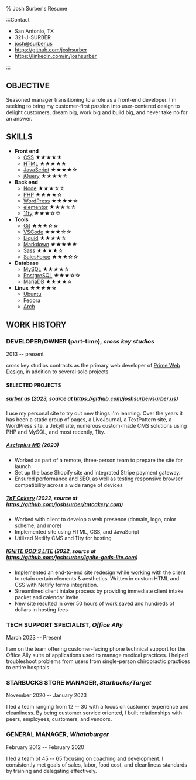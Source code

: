 % Josh Surber's Resume

:::Contact

- San Antonio, TX
- 321-J-SURBER
- <josh@surber.us>
- <https://github.com/joshsurber>
- <https://linkedin.com/in/joshsurber>

:::

## OBJECTIVE

Seasoned manager transitioning to a role as a front-end developer. I’m seeking
to bring my customer-first passion into user-centered design to delight
customers, dream big, work big and build big, and never take no for an answer.

## SKILLS

- **Front end**
  - [CSS](https://www.w3.org/TR/CSS) ★★★★★
  - [HTML](https://developer.mozilla.org/en-US/docs/Glossary/HTML5) ★★★★★
  - [JavaScript](https://developer.mozilla.org/en-US/docs/Web/JavaScript) ★★★★☆
  - [jQuery](https://jquery.com) ★★★★☆
- **Back end**
  - [Node](http://nodejs.org) ★★★☆☆
  - [PHP](https://www.php.net/) ★★★★☆
  - [WordPress](http://wordpress.org) ★★★★☆
  - [elementor](https://elementor.com/) ★★★☆☆
  - [11ty](http://11ty.dev) ★★★☆☆
- **Tools**
  - [Git](http://git-scm.org) ★★★☆☆
  - [VSCode](http://code.visualstudio.com) ★★★☆☆
  - [Liquid](http://liquidjs.com) ★★★★☆
  - [Markdown](http://markdownguide.org) ★★★★★
  - [Sass](https://sass-lang.com) ★★★★☆
  - [SalesForce](https://salesforce.com) ★★★☆☆
- **Database**
  - [MySQL](https://www.mysql.com) ★★★★☆
  - [PostgreSQL](https://www.postgresql.org) ★★★☆☆
  - [MariaDB](http://mariadb.org) ★★★★☆
- **Linux** ★★★★☆
  - [Ubuntu](http://ubuntu.com)
  - [Fedora](http://getfedora.org)
  - [Arch](http://archlinux.org)

## WORK HISTORY

<!-- ### WEB DEVELOPER, _Solera_ -->
<!---->
<!-- April 2023 -- present -->
<!---->
<!-- I have ownership of the project of folding over 300 smaller sites from -->
<!-- acquisitions into one master WordPress site without any downtime. -->
<!-- Commenting out as I've been selected for tho position but haven't received the -->
<!-- offer letter yet -->

### DEVELOPER/OWNER (part-time), _cross key studios_

2013 -- present

cross key studios contracts as the primary web developer of
[Prime Web Design](http://primewebsa.com), in addition to several solo
projects.

#### SELECTED PROJECTS

##### [surber.us](https://surber.us) (2023, source at <https://github.com/joshsurber/surber.us>)

I use my personal site to try out new things I'm learning. Over the years it
has been a static group of pages, a LiveJournal, a TextPattern site, a WordPress
site, a Jekyll site, numerous custom-made CMS solutions using PHP and MySQL,
and most recently, 11ty.

##### [Asclepius MD](https://asclepiusmd.com/) (2023)

* Worked as part of a remote, three-person team to prepare the site for launch.
* Set up the base Shopify site and integrated Stripe payment gateway.
* Ensured performance and SEO, as well as testing responsive browser compatibility across a wide range of devices

##### [TnT Cakery](https://tntcakery.com) (2022, source at <https://github.com/joshsurber/tntcakery.com>)

- Worked with client to develop a web presence (domain, logo, color scheme,
  and more)
- Implemented site using HTML, CSS, and JavaScript
- Utilized Netlify CMS and 11ty for hosting

##### [IGNiTE GOD'S LITE](https://ignite-gods-lite.com) (2022, source at <https://github.com/joshsurber/ignite-gods-lite.com>)

- Implemented an end-to-end site redesign while working with the client to
  retain certain elements & aesthetics. Written in custom HTML and CSS with
  Netlify forms integration.
- Streamlined client intake process by providing immediate client intake
  packet and calendar invite
- New site resulted in over 50 hours of work saved and hundreds of dollars in
  hosting fees

### TECH SUPPORT SPECIALIST, _Office Ally_

March 2023 -- Present

I am on the team offering customer-facing phone technical support for the
Office Ally suite of applications used to manage medical practices. I helped
troubleshoot problems from users from single-person chiropractic practices to
entire hospitals.

### STARBUCKS STORE MANAGER, _Starbucks/Target_

November 2020 -- January 2023

I led a team ranging from 12 -- 30 with a focus on customer experience and
cleanliness. By being customer service oriented, I built relationships with
peers, employees, customers, and vendors.

### GENERAL MANAGER, _Whataburger_

February 2012 -- February 2020

I led a team of 45 -- 65 focusing on coaching and development. I consistently
met goals of sales, labor, food cost, and cleanliness standards by training
and delegating effectively.
